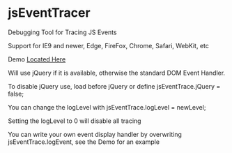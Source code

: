# jsEventTracer
Debugging Tool for Tracing JS Events

Support for IE9 and newer, Edge, FireFox, Chrome, Safari, WebKit, etc

Demo <a href="http://yphoenix.github.io/jsEventTracer/Demo/Demo.html">Located Here</a>

Will use jQuery if it is available, otherwise the standard DOM Event Handler.

To disable jQuery use, load before jQuery or define jsEventTrace.jQuery = false;

You can change the logLevel with jsEventTrace.logLevel = newLevel;

Setting the logLevel to 0 will disable all tracing

You can write your own event display handler by overwriting jsEventTrace.logEvent, see the Demo for an example
